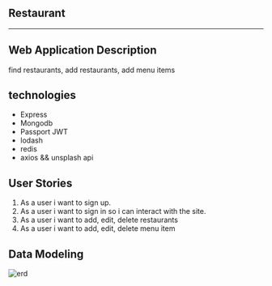 ## Restaurant

---

## Web Application Description

find restaurants, add restaurants, add menu items

## technologies

- Express
- Mongodb
- Passport JWT
- lodash
- redis
- axios && unsplash api

## User Stories

1. As a user i want to sign up.
2. As a user i want to sign in so i can interact with the site.
3. As a user i want to add, edit, delete restaurants
4. As a user i want to add, edit, delete menu item

## Data Modeling

![erd](https://i.imgur.com/YCBcYGc.png)
